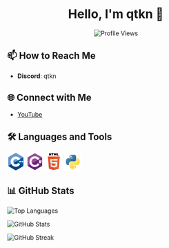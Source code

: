 <h1 align="center">Hello, I'm qtkn 👋</h1>

<p align="center"> 
  <img src="https://komarev.com/ghpvc/?username=qtkn&label=Profile%20views&color=0e75b6&style=flat" alt="Profile Views" />
</p>

## 📫 How to Reach Me
- **Discord**: qtkn

## 🌐 Connect with Me
- [YouTube](https://www.youtube.com/channel/UCaDgQL-9q-4x_-IKaUA6QWQ)

## 🛠️ Languages and Tools
<p align="left">
  <img src="https://raw.githubusercontent.com/devicons/devicon/master/icons/cplusplus/cplusplus-original.svg" alt="C++" width="40" height="40"/>
  <img src="https://raw.githubusercontent.com/devicons/devicon/master/icons/csharp/csharp-original.svg" alt="C#" width="40" height="40"/>
  <img src="https://raw.githubusercontent.com/devicons/devicon/master/icons/html5/html5-original-wordmark.svg" alt="HTML5" width="40" height="40"/>
  <img src="https://raw.githubusercontent.com/devicons/devicon/master/icons/python/python-original.svg" alt="Python" width="40" height="40"/>
</p>

## 📊 GitHub Stats
<p align="left">
  <img src="https://github-readme-stats.vercel.app/api/top-langs?username=qtkn&show_icons=true&locale=en&layout=compact" alt="Top Languages" />
</p>

<p align="left">
  <img src="https://github-readme-stats.vercel.app/api?username=qtkn&show_icons=true&locale=en" alt="GitHub Stats" />
</p>

<p align="left">
  <img src="https://github-readme-streak-stats.herokuapp.com/?user=qtkn&" alt="GitHub Streak" />
</p>
